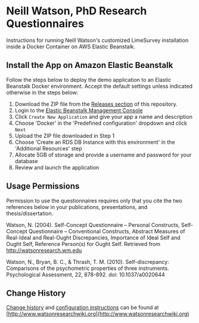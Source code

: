 # Neill Watson, PhD Research Questionnaires

Instructions for running Neill Watson's customized LimeSurvey installation inside a Docker Container on AWS Elastic Beanstalk.

## Install the App on Amazon Elastic Beanstalk
Follow the steps below to deploy the demo application to an Elastic Beanstalk Docker environment. Accept the default settings unless indicated otherwise in the steps below:

1. Download the ZIP file from the [Releases section](https://github.com/awslabs/eb-demo-php-simple-app/releases) of this repository.
2. Login to the [Elastic Beanstalk Management Console](https://console.aws.amazon.com/elasticbeanstalk)
3. Click `Create New Application` and give your app a name and description
4. Choose 'Docker' in the 'Predefined configuration' dropdown and click `Next`
5. Upload the ZIP file downloaded in Step 1
6. Choose 'Create an RDS DB Instance with this environment' in the 'Additional Resources' step
7. Allocate 5GB of storage and provide a username and password for your database
8. Review and launch the application

## Usage Permissions

Permission to use the questionnaires requires only that you cite the two references below in your publications, presentations, and thesis/dissertation.

Watson, N. (2004). Self-Concept Questionnaire – Personal Constructs, Self-Concept Questionnaire –
              Conventional Constructs, Abstract Measures of Real-Ideal and Real-Ought Discrepancies,
              Importance of Ideal Self and Ought Self, Reference Person(s) for Ought Self. Retrieved
              from http://watsonresearch.wm.edu

Watson, N., Bryan, B. C., & Thrash, T. M. (2010). Self-discrepancy: Comparisons of the
              psychometric properties of three instruments. Psychological Assessment, 22, 878-892.
              doi: 10.1037/a0020644

## Change History

[Change history](http://www.watsonresearchwiki.org/change-history) and [configuration instructions](http://www.watsonresearchwiki.org/configuration) can be found at [http://www.watsonresearchwiki.org](http://www.watsonresearchwiki.org)
